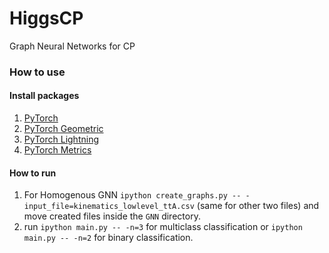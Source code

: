 # HiggsCP
Graph Neural Networks for CP
### How to use
#### Install packages  
1. [PyTorch](https://pytorch.org)
2. [PyTorch Geometric](https://pytorch-geometric.readthedocs.io/en/latest/install/installation.html)  
3. [PyTorch Lightning](https://pypi.org/project/pytorch-lightning/)
4. [PyTorch Metrics](https://torchmetrics.readthedocs.io/en/stable/pages/quickstart.html)

#### How to run  
1. For Homogenous GNN `ipython create_graphs.py -- -input_file=kinematics_lowlevel_ttA.csv` (same for other two files) and move created files inside the `GNN` directory.  
2. run `ipython main.py -- -n=3` for multiclass classification or `ipython main.py -- -n=2` for binary classification.  
